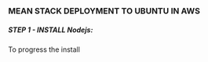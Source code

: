 ### MEAN STACK DEPLOYMENT TO UBUNTU IN AWS

##### STEP 1 - INSTALL Nodejs:
To progress the install 
